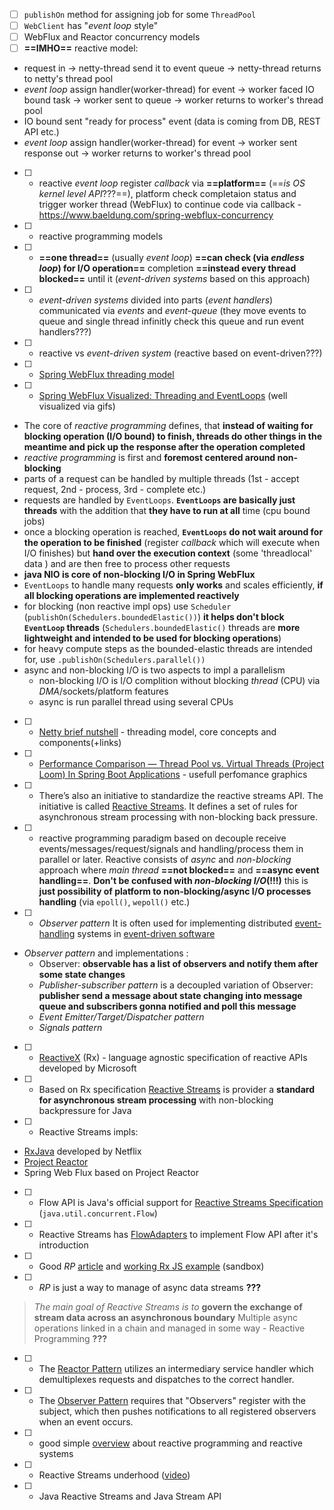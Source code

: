 - [ ] `publishOn` method for assigning job for some `ThreadPool`
- [ ] `WebClient` has "*event loop* style"
- [ ] WebFlux and Reactor concurrency models
- [ ] **==IMHO==** reactive model: 
- request in -> netty-thread send it to event queue -> netty-thread returns to netty's thread pool 
- *event loop* assign handler(worker-thread) for event -> worker faced IO bound task -> worker sent to queue -> worker returns to worker's thread pool
- IO bound sent "ready for process" event (data is coming from DB, REST API etc.)
- *event loop* assign handler(worker-thread) for event -> worker sent response out -> worker returns to worker's thread pool
- [ ] - reactive *event loop* register *callback* via **==platform==** (==*is OS kernel level API*???==), platform check completaion status and trigger worker thread (WebFlux) to continue code via callback - https://www.baeldung.com/spring-webflux-concurrency
- [ ] - reactive programming models
- [ ] - **==one thread==** (usually *event loop*) **==can check (via *endless loop*) for I/O operation==** completion **==instead every thread blocked==** until it (*event-driven systems* based on this approach)
- [ ] - *event-driven systems* divided into parts (*event handlers*) communicated via *events* and *event-queue* (they move events to queue and single thread infinitly check this queue and run event handlers???)
- [ ] - reactive vs *event-driven system* (reactive based on event-driven???)
- [ ] - [Spring WebFlux threading model](https://hackernoon.com/an-intro-to-spring-webflux-threading-model)
- [ ] - [Spring WebFlux Visualized: Threading and EventLoops](https://www.stefankreidel.io/blog/spring-webflux) (well visualized via gifs)
-  The core of *reactive programming* defines, that **instead of waiting for blocking operation (I/O bound) to finish, threads do other things in the meantime and pick up the response after the operation completed**
- *reactive programming* is first and **foremost centered around non-blocking**
- parts of a request can be handled by multiple threads (1st - accept request, 2nd - process, 3rd - complete etc.)
- requests are handled by `EventLoops`. **`EventLoops` are basically just threads** with the addition that **they have to run at all** time (cpu bound jobs)
- once a blocking operation is reached, **`EventLoops` do not wait around for the operation to be finished** (register *callback* which will execute when I/O finishes) but **hand over the execution context** (some 'threadlocal' data ) and are then free to process other requests
- **java NIO is core of non-blocking I/O in Spring WebFlux**
- `EventLoops` to handle many requests **only works** and scales efficiently, **if all blocking operations are implemented reactively**
- for blocking (non reactive impl ops) use `Scheduler` (`publishOn(Schedulers.boundedElastic())`) **it helps don't block `EventLoop` threads** (`Schedulers.boundedElastic()` threads are **more lightweight and intended to be used for blocking operations**)
- for heavy compute steps as the bounded-elastic threads are intended for, use `.publishOn(Schedulers.parallel())` 
- async and non-blocking I/O is two aspects to impl a parallelism
	- non-blocking I/O is I/O complition without blocking *thread* (CPU) via *DMA*/sockets/platform features
	- async is run parallel thread using several CPUs
- [ ] - [Netty brief nutshell](https://baekjungho.github.io/wiki/spring/spring-netty/) - threading model, core concepts and components(+links)
- [ ] - [Performance Comparison — Thread Pool vs. Virtual Threads (Project Loom) In Spring Boot Applications](https://dzone.com/articles/request-handling-approaches-threadpool-webflux-cor) - usefull perfomance graphics
- [ ] - There’s also an initiative to standardize the reactive streams API. The initiative is called [Reactive Streams](https://www.reactive-streams.org/). It defines a set of rules for asynchronous stream processing with non-blocking back pressure.
- [ ] - reactive programming paradigm based on decouple receive events/messages/request/signals and handling/process them in parallel or later. Reactive consists of *async* and *non-blocking* approach where *main thread* **==not blocked==** and **==async event handling==**. **Don't be confused with *non-blocking I/O*(!!!)** this is **just possibility of platform to non-blocking/async I/O processes handling** (via `epoll()`, `wepoll()` etc.)
- [ ] - *Observer pattern* It is often used for implementing distributed [event-handling](https://en.wikipedia.org/wiki/Event_handling "Event handling") systems in [event-driven software](https://en.wikipedia.org/wiki/Event-driven_programming "Event-driven programming")
- *Observer pattern*  and implementations :
	- Observer: **observable has a list of observers and notify them after some state changes**
	- *Publisher-subscriber pattern* is a decoupled variation of Observer: **publisher send a message about state changing into message queue and subscribers gonna notified and poll this message**
	- *Event Emitter/Target/Dispatcher pattern*
	- *Signals pattern*
- [ ] - [ReactiveX](https://reactivex.io/) (Rx) - language agnostic specification of reactive APIs developed by Microsoft
- [ ] - Based on Rx specification  [Reactive Streams](https://github.com/reactive-streams/reactive-streams-jvm) is provider a **standard for asynchronous stream processing** with non-blocking backpressure for Java
- [ ] -  Reactive Streams impls: 
- [RxJava](https://github.com/ReactiveX/RxJava)  developed by Netflix 
- [Project Reactor](https://github.com/reactor/reactor-core)
- Spring Web Flux based on Project Reactor
- [ ] - Flow API is Java's official support for [Reactive Streams Specification](http://www.reactive-streams.org/) (`java.util.concurrent.Flow`) 
- [ ] - Reactive Streams has [FlowAdapters](https://github.com/reactive-streams/reactive-streams-jvm/blob/master/api/src/main/java9/org/reactivestreams/FlowAdapters.java) to implement Flow API after it's introduction
- [ ] - Good *RP* [article](https://gist.github.com/staltz/868e7e9bc2a7b8c1f754) and [working Rx JS example](https://jsfiddle.net/staltz/8jFJH/48/) (sandbox)
- [ ] - *RP* is just a way to manage of async data streams **???** 
> *The main goal of Reactive Streams is to* **govern the exchange of stream data across an asynchronous boundary**
> Multiple async operations linked in a chain and managed in some way - Reactive Programming **???**

- [ ] - The [Reactor Pattern](https://www.dre.vanderbilt.edu/~schmidt/PDF/reactor-siemens.pdf) utilizes an intermediary service handler which demultiplexes requests and dispatches to the correct handler.
- [ ] - The [Observer Pattern](https://en.wikipedia.org/wiki/Observer_pattern) requires that "Observers" register with the subject, which then pushes notifications to all registered observers when an event occurs.
- [ ] - good simple [overview](https://struchkov.dev/blog/ru/overview-of-reactive-programming/) about reactive programming and reactive systems
- [ ] - Reactive Streams underhood ([video](https://www.youtube.com/watch?v=qmuNAWKNJWs))
- [ ] - Java Reactive Streams and Java Stream API